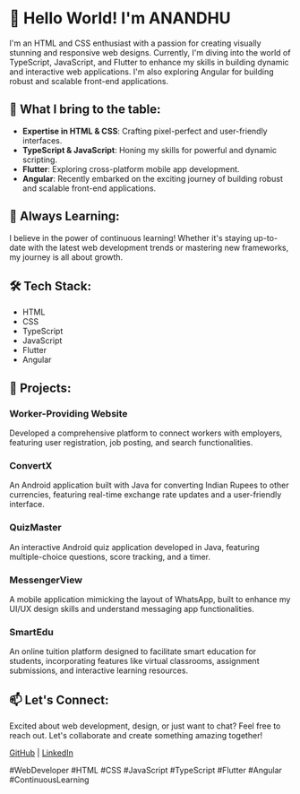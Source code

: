 # 👋 Hello World! I'm ANANDHU

I'm an HTML and CSS enthusiast with a passion for creating visually stunning and responsive web designs. Currently, I'm diving into the world of TypeScript, JavaScript, and Flutter to enhance my skills in building dynamic and interactive web applications. I'm also exploring Angular for building robust and scalable front-end applications.

## 🚀 What I bring to the table:
- **Expertise in HTML & CSS**: Crafting pixel-perfect and user-friendly interfaces.
- **TypeScript & JavaScript**: Honing my skills for powerful and dynamic scripting.
- **Flutter**: Exploring cross-platform mobile app development.
- **Angular**: Recently embarked on the exciting journey of building robust and scalable front-end applications.

## 🌱 Always Learning:
I believe in the power of continuous learning! Whether it's staying up-to-date with the latest web development trends or mastering new frameworks, my journey is all about growth.

## 🛠️ Tech Stack:
- HTML
- CSS
- TypeScript
- JavaScript
- Flutter
- Angular

## 📂 Projects:
### Worker-Providing Website
Developed a comprehensive platform to connect workers with employers, featuring user registration, job posting, and search functionalities.

### ConvertX
An Android application built with Java for converting Indian Rupees to other currencies, featuring real-time exchange rate updates and a user-friendly interface.

### QuizMaster
An interactive Android quiz application developed in Java, featuring multiple-choice questions, score tracking, and a timer.

### MessengerView
A mobile application mimicking the layout of WhatsApp, built to enhance my UI/UX design skills and understand messaging app functionalities.

### SmartEdu
An online tuition platform designed to facilitate smart education for students, incorporating features like virtual classrooms, assignment submissions, and interactive learning resources.

## 📫 Let's Connect:
Excited about web development, design, or just want to chat? Feel free to reach out. Let's collaborate and create something amazing together!

[GitHub](https://github.com/Anandhup123) | [LinkedIn](https://www.linkedin.com/in/anandhu)

#WebDeveloper #HTML #CSS #JavaScript #TypeScript #Flutter #Angular #ContinuousLearning
